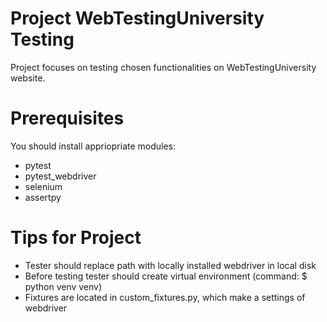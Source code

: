# Project WebTestingUniversity Testing

Project focuses on testing chosen functionalities on WebTestingUniversity website.


# Prerequisites

You should install appriopriate modules:
- pytest
- pytest_webdriver
- selenium
- assertpy

# Tips for Project
- Tester should replace path with locally installed webdriver in local disk
- Before testing tester should create virtual environment (command: $ python venv venv)
- Fixtures are located in custom_fixtures.py, which make a settings of webdriver
